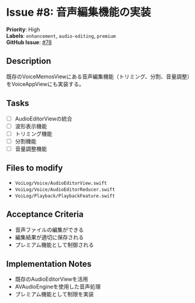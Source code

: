 # Issue #8: 音声編集機能の実装

**Priority**: High  
**Labels**: `enhancement`, `audio-editing`, `premium`  
**GitHub Issue**: [#78](https://github.com/entaku0818/VoiceMemo/issues/78)

## Description
既存のVoiceMemosViewにある音声編集機能（トリミング、分割、音量調整）をVoiceAppViewにも実装する。

## Tasks
- [ ] AudioEditorViewの統合
- [ ] 波形表示機能
- [ ] トリミング機能
- [ ] 分割機能
- [ ] 音量調整機能

## Files to modify
- `VoiLog/Voice/AudioEditorView.swift`
- `VoiLog/Voice/AudioEditorReducer.swift`
- `VoiLog/Playback/PlaybackFeature.swift`

## Acceptance Criteria
- 音声ファイルの編集ができる
- 編集結果が適切に保存される
- プレミアム機能として制御される

## Implementation Notes
- 既存のAudioEditorViewを活用
- AVAudioEngineを使用した音声処理
- プレミアム機能として制限を実装
